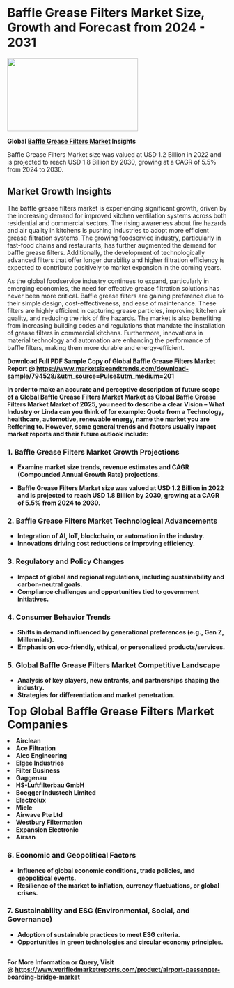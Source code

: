 <H1>Baffle Grease Filters Market Size, Growth and Forecast from 2024 - 2031</H1><img class="aligncenter size-medium wp-image-584254" src="https://thirdeyenews.in/wp-content/uploads/2024/09/Global-Market-Research-300x168.jpeg" alt="" width="300" height="168" /><p><strong>Global&nbsp;<a href="https://www.marketsizeandtrends.com/download-sample/794528/&amp;utm_source=Pulse&amp;utm_medium=201">Baffle Grease Filters Market</a> Insights</strong></p><p>Baffle Grease Filters Market size was valued at USD 1.2 Billion in 2022 and is projected to reach USD 1.8 Billion by 2030, growing at a CAGR of 5.5% from 2024 to 2030.</p><p><h2>Market Growth Insights</h2> <p>The baffle grease filters market is experiencing significant growth, driven by the increasing demand for improved kitchen ventilation systems across both residential and commercial sectors. The rising awareness about fire hazards and air quality in kitchens is pushing industries to adopt more efficient grease filtration systems. The growing foodservice industry, particularly in fast-food chains and restaurants, has further augmented the demand for baffle grease filters. Additionally, the development of technologically advanced filters that offer longer durability and higher filtration efficiency is expected to contribute positively to market expansion in the coming years.</p> <p><strong></strong></p> <p>As the global foodservice industry continues to expand, particularly in emerging economies, the need for effective grease filtration solutions has never been more critical. Baffle grease filters are gaining preference due to their simple design, cost-effectiveness, and ease of maintenance. These filters are highly efficient in capturing grease particles, improving kitchen air quality, and reducing the risk of fire hazards. The market is also benefiting from increasing building codes and regulations that mandate the installation of grease filters in commercial kitchens. Furthermore, innovations in material technology and automation are enhancing the performance of baffle filters, making them more durable and energy-efficient.</p> <p><strong></p><p><span class=""><strong>Download Full PDF Sample Copy of Global Baffle Grease Filters Market Report</strong> @ <a href="https://www.marketsizeandtrends.com/download-sample/794528/&amp;utm_source=Pulse&amp;utm_medium=201" target="_blank">https://www.marketsizeandtrends.com/download-sample/794528/&amp;utm_source=Pulse&amp;utm_medium=201</a></span></p><p>In order to make an accurate and perceptive description of future scope of a Global&nbsp;Baffle Grease Filters Market Market as Global&nbsp;Baffle Grease Filters Market Market of 2025, you need to describe a clear Vision &ndash; What Industry or Linda can you think of for example: Quote from a Technology, healthcare, automotive, renewable energy, name the market you are Reffering to. However, some general trends and factors usually impact market reports and their future outlook include:</p><h3>1.&nbsp;<strong>Baffle Grease Filters Market Growth Projections</strong></h3><ul><li>Examine market size trends, revenue estimates and CAGR (Compounded Annual Growth Rate) projections.</li><li><p>Baffle Grease Filters Market size was valued at USD 1.2 Billion in 2022 and is projected to reach USD 1.8 Billion by 2030, growing at a CAGR of 5.5% from 2024 to 2030.</p></li></ul><h3>2.&nbsp;<strong>Baffle Grease Filters Market Technological Advancements</strong></h3><ul><li>Integration of AI, IoT, blockchain, or automation in the industry.</li><li>Innovations driving cost reductions or improving efficiency.</li></ul><h3>3.&nbsp;<strong>Regulatory and Policy Changes</strong></h3><ul><li>Impact of global and regional regulations, including sustainability and carbon-neutral goals.</li><li>Compliance challenges and opportunities tied to government initiatives.</li></ul><h3>4.&nbsp;<strong>Consumer Behavior Trends</strong></h3><ul><li>Shifts in demand influenced by generational preferences (e.g., Gen Z, Millennials).</li><li>Emphasis on eco-friendly, ethical, or personalized products/services.</li></ul><h3>5.&nbsp;<strong>Global Baffle Grease Filters Market Competitive Landscape</strong></h3><ul><li>Analysis of key players, new entrants, and partnerships shaping the industry.</li><li>Strategies for differentiation and market penetration.</li></ul><p data-pm-slice="1 1 []"><span style="color: inherit; font-family: inherit; font-size: 25px;">Top Global Baffle Grease Filters Market Companies</span></p><div class="" data-test-id=""><p><li>Airclean</li><li> Ace Filtration</li><li> Alco Engineering</li><li> Elgee Industries</li><li> Filter Business</li><li> Gaggenau</li><li> HS-Luftfilterbau GmbH</li><li> Boegger Industech Limited</li><li> Electrolux</li><li> Miele</li><li> Airwave Pte Ltd</li><li> Westbury Filtermation</li><li> Expansion Electronic</li><li> Airsan</li></p></div><h3>6.&nbsp;<strong>Economic and Geopolitical Factors</strong></h3><ul><li>Influence of global economic conditions, trade policies, and geopolitical events.</li><li>Resilience of the market to inflation, currency fluctuations, or global crises.</li></ul><h3>7.&nbsp;<strong>Sustainability and ESG (Environmental, Social, and Governance)</strong></h3><ul><li>Adoption of sustainable practices to meet ESG criteria.</li><li>Opportunities in green technologies and circular economy principles.</li></ul><h2><strong style="font-size: 14px;">For More Information or Query, Visit @&nbsp;</strong><a style="background-color: #ffffff; font-size: 14px;" href="https://www.marketsizeandtrends.com/report/baffle-grease-filters-market/" target="_blank">https://www.verifiedmarketreports.com/product/airport-passenger-boarding-bridge-market</a></h2>
